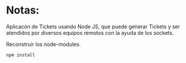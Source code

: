 # Notas:

Aplicacón de Tickets usando Node JS, que puede generar Tickets y ser atendidos por diversos equipos remotos con la ayuda de los sockets.

Reconstruir los node-modules.

```
npm install
```
